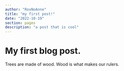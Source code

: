 ```yaml
---
author: "RoxNoAnne"
title: "my first post!"
date: "2022-10-19"
section: pages
description: "a post that is cool"
---
```

# My first blog post.
Trees are made of wood. Wood is what makes our rulers.

